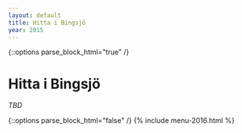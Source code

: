 ```yaml
---
layout: default
title: Hitta i Bingsjö
year: 2015
---
```


{::options parse_block_html="true" /}
<div class="glacier">

# Hitta i Bingsjö

_TBD_


{::options parse_block_html="false" /}
{% include menu-2016.html %}

</div>
